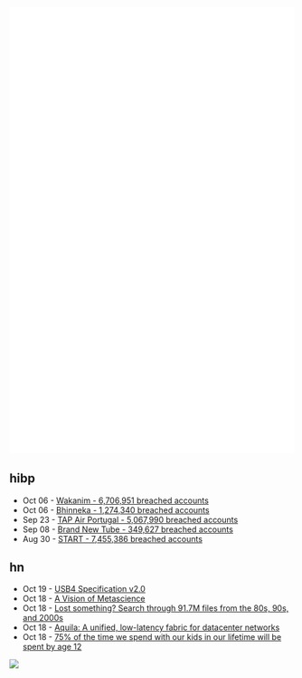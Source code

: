![Metrics](https://raw.githubusercontent.com/phixion/phixion/master/metrics.svg)

## hibp

<!--
for https://github.com/phixion/phixion/blob/main/.github/workflows/feeds.yml
-->
<!--START_SECTION:haveibeenpwnd-->
- Oct 06 - [Wakanim - 6,706,951 breached accounts](https://haveibeenpwned.com/PwnedWebsites#Wakanim)
- Oct 06 - [Bhinneka - 1,274,340 breached accounts](https://haveibeenpwned.com/PwnedWebsites#Bhinneka)
- Sep 23 - [TAP Air Portugal - 5,067,990 breached accounts](https://haveibeenpwned.com/PwnedWebsites#TAPAirPortugal)
- Sep 08 - [Brand New Tube - 349,627 breached accounts](https://haveibeenpwned.com/PwnedWebsites#BrandNewTube)
- Aug 30 - [START - 7,455,386 breached accounts](https://haveibeenpwned.com/PwnedWebsites#Start)
<!--END_SECTION:haveibeenpwnd-->

## hn

<!--
for https://github.com/phixion/phixion/blob/main/.github/workflows/feeds.yml
-->
<!--START_SECTION:hn-->
- Oct 19 - [USB4 Specification v2.0](https://www.usb.org/document-library/usb4r-specification-v20)
- Oct 18 - [A Vision of Metascience](https://scienceplusplus.org/metascience/)
- Oct 18 - [Lost something? Search through 91.7M files from the 80s, 90s, and 2000s](https://arstechnica.com/gaming/2022/10/lost-something-search-through-91-7-million-files-from-the-80s-90s-and-2000s/)
- Oct 18 - [Aquila: A unified, low-latency fabric for datacenter networks](https://www.usenix.org/conference/nsdi22/presentation/gibson)
- Oct 18 - [75% of the time we spend with our kids in our lifetime will be spent by age 12](https://www.1000hoursoutside.com/blog/time-with-kids-before-age-12)
<!--END_SECTION:hn-->

<!--
for https://yhype.me
-->
![](https://hit.yhype.me/github/profile?user_id=13013670)

